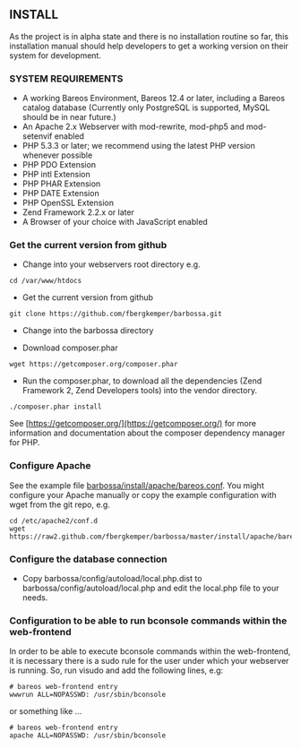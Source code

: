 ## INSTALL

As the project is in alpha state and there is no installation routine so far, 
this installation manual should help developers to get a working version on 
their system for development.

### SYSTEM REQUIREMENTS

* A working Bareos Environment, Bareos 12.4 or later, including a Bareos catalog database (Currently only PostgreSQL is supported, MySQL should be in near future.)
* An Apache 2.x Webserver with mod-rewrite, mod-php5 and mod-setenvif enabled
* PHP 5.3.3 or later; we recommend using the latest PHP version whenever possible
* PHP PDO Extension
* PHP intl Extension
* PHP PHAR Extension
* PHP DATE Extension
* PHP OpenSSL Extension
* Zend Framework 2.2.x or later
* A Browser of your choice with JavaScript enabled

### Get the current version from github

* Change into your webservers root directory e.g. 

```
cd /var/www/htdocs
```

* Get the current version from github 

```
git clone https://github.com/fbergkemper/barbossa.git
```

* Change into the barbossa directory

* Download composer.phar 

```
wget https://getcomposer.org/composer.phar
```

* Run the composer.phar, to download all the dependencies (Zend Framework 2, Zend Developers tools) into the vendor directory. 

```
./composer.phar install
```

See [https://getcomposer.org/](https://getcomposer.org/) for more information and documentation about the composer dependency manager for PHP.

### Configure Apache

See the example file [barbossa/install/apache/bareos.conf](https://raw.github.com/fbergkemper/barbossa/master/doc/install/apache/bareos.conf).
You might configure your Apache manually or copy the example configuration with wget from the git repo, e.g.

```
cd /etc/apache2/conf.d
wget https://raw2.github.com/fbergkemper/barbossa/master/install/apache/bareos.conf
```

### Configure the database connection

* Copy barbossa/config/autoload/local.php.dist to barbossa/config/autoload/local.php and edit the local.php file to your needs.

### Configuration to be able to run bconsole commands within the web-frontend

In order to be able to execute bconsole commands within the web-frontend, it is necessary there is a sudo rule for the user under
which your webserver is running. So, run visudo and add the following lines, e.g:

```
# bareos web-frontend entry
wwwrun ALL=NOPASSWD: /usr/sbin/bconsole
```

or something like ...

```
# bareos web-frontend entry
apache ALL=NOPASSWD: /usr/sbin/bconsole
```
